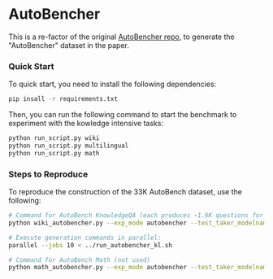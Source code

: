 # AutoBencher

This is a re-factor of the original [AutoBencher repo](https://github.com/XiangLi1999/AutoBencher), to generate the "AutoBencher" dataset in the paper.

### Quick Start
To quick start, you need to install the following dependencies:
```bash
pip insall -r requirements.txt 
```

Then, you can run the following command to start the benchmark to experiment with the kowledge intensive tasks:
```bash 
python run_script.py wiki
python run_script.py multilingual
python run_script.py math
```

### Steps to Reproduce
To reproduce the construction of the 33K AutoBench dataset, use the following:
    
```bash
# Command for AutoBench KnowledgeQA (each produces ~1.6K questions for ~$0.50 or 4M generated tokens):
python wiki_autobencher.py --exp_mode autobencher --test_taker_modelname gpt-4o-mini --use_helm no --agent_modelname gpt-4o-mini --theme history --outfile_prefix1 KI/history.

# Execute generation commands in parallel:
parallel --jobs 10 < ../run_autobencher_kl.sh

# Command for AutoBench Math (not used)
python math_autobencher.py --exp_mode autobencher --test_taker_modelname gpt-4o-mini --use_helm no --agent_modelname gpt-4o-mini --outfile_prefix1 MATH/.
```